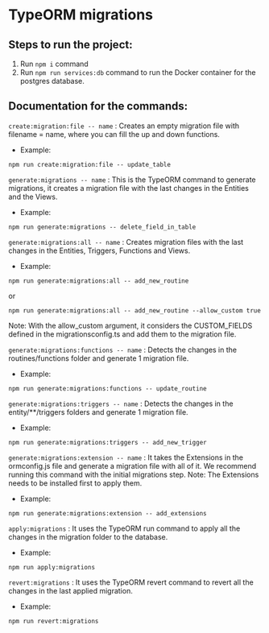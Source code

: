 # TypeORM migrations

## Steps to run the project:

1. Run `npm i` command
2. Run `npm run services:db` command to run the Docker container for the postgres database.

## Documentation for the commands:

`create:migration:file -- name` : Creates an empty migration file with filename = name, where you can fill the up and down functions.
- Example:
```
npm run create:migration:file -- update_table 
```

`generate:migrations -- name` : This is the TypeORM command to generate migrations, it creates a migration file with the last changes in the Entities and the Views.
- Example:
```
npm run generate:migrations -- delete_field_in_table 
```

`generate:migrations:all -- name` : Creates migration files with the last changes in the Entities, Triggers, Functions and Views.
- Example:
```
npm run generate:migrations:all -- add_new_routine
```
or
```
npm run generate:migrations:all -- add_new_routine --allow_custom true
```
Note: With the allow_custom argument, it considers the CUSTOM_FIELDS defined in the migrationsconfig.ts and add them to the migration file.

`generate:migrations:functions -- name` : Detects the changes in the routines/functions folder and generate 1 migration file.
- Example:
```
npm run generate:migrations:functions -- update_routine
```

`generate:migrations:triggers -- name` : Detects the changes in the entity/**/triggers folders and generate 1 migration file.
- Example:
```
npm run generate:migrations:triggers -- add_new_trigger
```

`generate:migrations:extension -- name` : It takes the Extensions in the ormconfig.js file and generate a migration file with all of it. We recommend running this command with the initial migrations step. Note: The Extensions needs to be installed first to apply them.
- Example:
```
npm run generate:migrations:extension -- add_extensions
```

`apply:migrations` : It uses the TypeORM run command to apply all the changes in the migration folder to the database.
- Example:
```
npm run apply:migrations 
```

`revert:migrations` : It uses the TypeORM revert command to revert all the changes in the last applied migration.
- Example:
```
npm run revert:migrations 
```